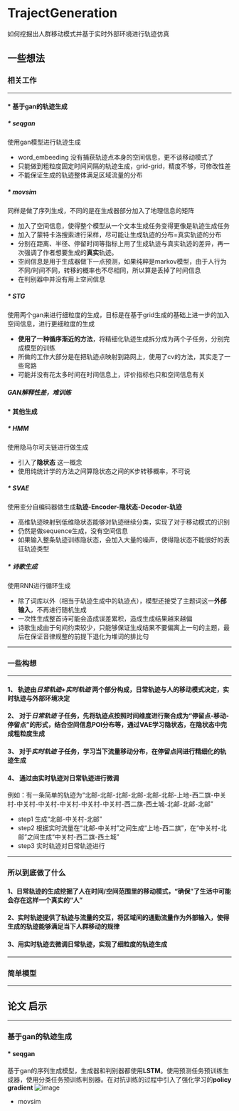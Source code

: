 # TrajectGeneration
如何挖掘出人群移动模式并基于实时外部环境进行轨迹仿真
## **一些想法**
### **相关工作**
---
#### * 基于gan的轨迹生成
   ##### * **seqgan**
   使用gan模型进行轨迹生成
   * word_embeeding 没有捕获轨迹点本身的空间信息，更不谈移动模式了
   * 只能做到粗粒度固定时间间隔的轨迹生成，grid-grid，精度不够，可修改性差
   * 不能保证生成的轨迹整体满足区域流量的分布
   
   #####  * **movsim**
   同样是做了序列生成，不同的是在生成器部分加入了地理信息的矩阵
   * 加入了空间信息，使得整个模型从一个文本生成任务变得更像是轨迹生成任务
   * 加入了蒙特卡洛搜索进行采样，尽可能让生成轨迹的分布=真实轨迹的分布
   * 分别在距离、半径、停留时间等指标上用了生成轨迹与真实轨迹的差异，再一次强调了作者想要生成的**真实**轨迹。
   * 空间信息是用于生成器做下一点预测，如果纯粹是markov模型，由于人行为不同/时间不同，转移的概率也不尽相同，所以算是丢掉了时间信息
   * 在判别器中并没有用上空间信息
   
   ##### * **STG**
   使用两个gan来进行细粒度的生成，目标是在基于grid生成的基础上进一步的加入空间信息，进行更细粒度的生成
   * **使用了一种循序渐近的方法**，将精细化轨迹生成拆分成为两个子任务，分别完成模型的训练
   * 所做的工作大部分是在把轨迹点映射到路网上，使用了cv的方法，其实走了一些弯路
   * 可能并没有花太多时间在时间信息上，评价指标也只和空间信息有关
   
   ##### GAN解释性差，难训练
#### * 其他生成
   ##### * **HMM**
   使用隐马尔可夫链进行做生成
   * 引入了**隐状态** 这一概念
   * 使用纯统计学的方法之间算隐状态之间的K步转移概率，不可说
   
   ##### * **SVAE**
   使用变分自编码器做生成**轨迹-Encoder-隐状态-Decoder-轨迹**
   * 高维轨迹映射到低维隐状态能够对轨迹继续分类，实现了对于移动模式的识别
   * 仍然是做sequence生成，没有空间信息
   * 如果输入整条轨迹训练隐状态，会加入大量的噪声，使得隐状态不能很好的表征轨迹类型
   
   ##### * **诗歌生成**
   使用RNN进行循环生成
   * 除了词库以外（相当于轨迹生成中的轨迹点），模型还接受了主题词这一**外部输入**，不再进行随机生成
   * 一次性生成整首诗可能会造成误差累积，造成生成结果越来越偏
   * 诗歌生成由于句间约束较少，只能够保证生成结果不要偏离上一句的主题，最后在保证音律规整的前提下退化为堆词的排比句
---
### **一些构想**
---
#### 1、 轨迹由*日常轨迹+实时轨迹* 两个部分构成，日常轨迹与人的移动模式决定，实时轨迹与外部环境决定
#### 2、 对于*日常轨迹* 子任务，先将轨迹点按照时间维度进行聚合成为“停留点-移动-停留点”的形式，结合空间信息POI分布等，通过VAE学习隐状态，在隐状态中完成粗粒度生成
#### 3、 对于*实时轨迹* 子任务，学习当下流量移动分布，在停留点间进行精细化的轨迹生成
#### 4、 通过由实时轨迹对日常轨迹进行微调

例如：有一条简单的轨迹为“北邮-北邮-北邮-北邮-北邮-北邮-上地-西二旗-中关村-中关村-中关村-中关村-中关村-中关村-西二旗-西土城-北邮-北邮-北邮”
* step1 生成“北邮-中关村-北邮”
* step2 根据实时流量在“北邮-中关村”之间生成“上地-西二旗”，在“中关村-北邮”之间生成“中关村-西二旗-西土城”
* step3 实时轨迹对日常轨迹进行
---
### **所以到底做了什么**
#### 1、日常轨迹的生成挖掘了人在时间/空间范围里的移动模式，“确保”了生活中可能会存在这样一个真实的“人”
#### 2、实时轨迹提供了轨迹与流量的交互，将区域间的通勤流量作为外部输入，使得生成的轨迹能够满足当下人群移动的规律
#### 3、用实时轨迹去微调日常轨迹，实现了细粒度的轨迹生成
---
### **简单模型**
---






















## 论文 **启示**
---
### 基于gan的轨迹生成


#### * seqgan
基于gan的序列生成模型，生成器和判别器都使用**LSTM**。使用预测任务预训练生成器，使用分类任务预训练判别器。在对抗训练的过程中引入了强化学习的**policy gradient**
![image](https://user-images.githubusercontent.com/33551862/167591398-f62d7e1f-fc36-4723-8716-6fcaf1ff85bd.png)


* movsim
